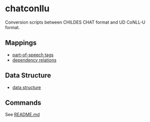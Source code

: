 # chatconllu

Conversion scripts between CHILDES CHAT format and UD CoNLL-U format.

## Mappings
- [part-of-speech tags](part-of-speech-tags.md)
- [dependency relations](dependency-relations.md)
## Data Structure
- [data structure](data-structure.md)


## Commands
 See [README.md](../README.md)
